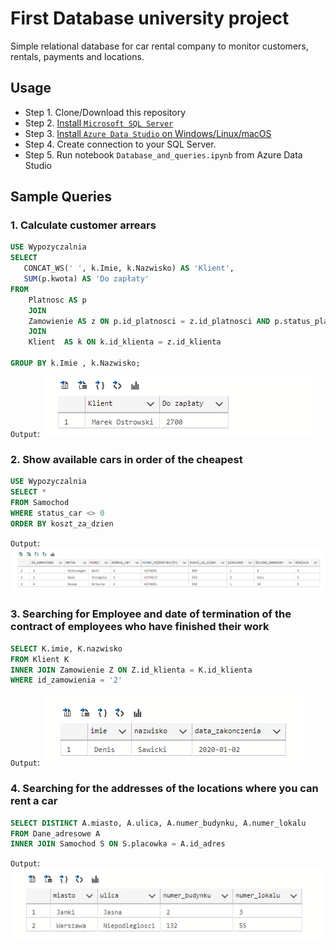 # First Database university project

Simple relational database for car rental company to monitor customers, rentals, payments and locations.

## Usage

- Step 1. Clone/Download this repository
- Step 2. [Install `Microsoft SQL Server`](https://www.microsoft.com/pl-pl/sql-server/sql-server-downloads)
- Step 3. [Install `Azure Data Studio` on Windows/Linux/macOS ](https://docs.microsoft.com/pl-pl/sql/azure-data-studio/download-azure-data-studio?view=sql-server-ver16)
- Step 4. Create connection to your SQL Server.
- Step 5. Run notebook `Database_and_queries.ipynb` from Azure Data Studio

## Sample Queries
### 1. Calculate customer arrears 
```sql
USE Wypozyczalnia
SELECT
   CONCAT_WS(' ', k.Imie, k.Nazwisko) AS 'Klient', 
   SUM(p.kwota) AS 'Do zapłaty' 
FROM 
    Platnosc AS p
    JOIN
    Zamowienie AS z ON p.id_platnosci = z.id_platnosci AND p.status_platnosci = 0
    JOIN
    Klient  AS k ON k.id_klienta = z.id_klienta
     
GROUP BY k.Imie , k.Nazwisko;
```
`Output`:
![](images/1.PNG)

### 2. Show available cars in order of the cheapest
```sql
USE Wypozyczalnia
SELECT *
FROM Samochod 
WHERE status_car <> 0 
ORDER BY koszt_za_dzien
```
`Output`:
![](images/2.PNG)

### 3. Searching for Employee and date of termination of the contract of employees who have finished their work

```sql
SELECT K.imie, K.nazwisko
FROM Klient K
INNER JOIN Zamowienie Z ON Z.id_klienta = K.id_klienta
WHERE id_zamowienia = '2'
```
`Output`:
![](images/3.PNG)
### 4. Searching for the addresses of the locations where you can rent a car

```sql
SELECT DISTINCT A.miasto, A.ulica, A.numer_budynku, A.numer_lokalu
FROM Dane_adresowe A
INNER JOIN Samochod S ON S.placowka = A.id_adres
```
`Output`:
![](images/4.PNG)
